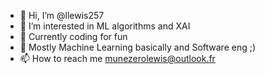- 👋 Hi, I’m @llewis257
- 👀 I’m interested in ML algorithms and XAI
- 🌱 Currently coding for fun
- 💞️ Mostly Machine Learning basically and Software eng ;)
- 📫 How to reach me munezerolewis@outlook.fr

<!---
llewis257/llewis257 is a ✨ special ✨ repository because its `README.md` (this file) appears on your GitHub profile.
You can click the Preview link to take a look at your changes.
--->
